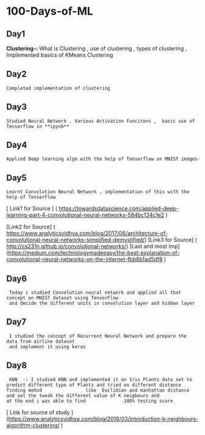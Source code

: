 # 100-Days-of-ML

## Day1 
 **Clustering-:**  What is Clustering , use of clustering , types of clustering ,  Implemented basics of KMeans Clustering
 
## Day2
    Completed implementation of clustering
## Day3 
    Studied Neural Network , Various Activation Funcitons ,  basic use of Tensorflow in **ipynb**   
## Day4
    Applied Deep learning algo with the help of Tensorflow on MNIST images 
 
## Day5 
    Learnt Convolution Neural Network , implementation of this with the help of TensorFlow 
    
   [ Link1 for Source ] ( https://towardsdatascience.com/applied-deep-learning-part-4-convolutional-neural-networks-584bc134c1e2 )
    
   [Link2 for Source] ( https://www.analyticsvidhya.com/blog/2017/06/architecture-of-convolutional-neural-networks-simplified-demystified/)
   [Link3 for Source] ( http://cs231n.github.io/convolutional-networks/)
   [Last and most Imp] (https://medium.com/technologymadeeasy/the-best-explanation-of-convolutional-neural-networks-on-the-internet-fbb8b1ad5df8 )
    
 ## Day6
     Today i studied Convolution neural network and applied all that concept on MNIST dataset using TensorFlow 
     and decide the different units in convolution layer and hidden layer
 ## Day7
     I studied the concept of Recurrent Neural Network and prepare the data from airline dataset
     and implement it using keras
 ## Day8 
     KNN  -: I studied KNN and implemented it on Iris Plants data set to predict different type of Plants and tried on different distance                finding mehod                like  Euclidian and manhattan distance and set the tweak the different value of K neigbours and               at the end i was able to find              100% testing score    
[ Link for source of study ] (https://www.analyticsvidhya.com/blog/2018/03/introduction-k-neighbours-algorithm-clustering/ )
